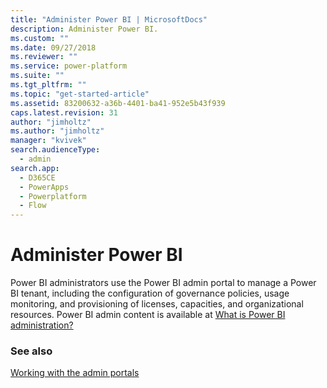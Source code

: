 ```yaml
---
title: "Administer Power BI | MicrosoftDocs"
description: Administer Power BI.
ms.custom: ""
ms.date: 09/27/2018
ms.reviewer: ""
ms.service: power-platform
ms.suite: ""
ms.tgt_pltfrm: ""
ms.topic: "get-started-article"
ms.assetid: 83200632-a36b-4401-ba41-952e5b43f939
caps.latest.revision: 31
author: "jimholtz"
ms.author: "jimholtz"
manager: "kvivek"
search.audienceType: 
  - admin
search.app:
  - D365CE
  - PowerApps
  - Powerplatform
  - Flow
---
```

# Administer Power BI

Power BI administrators use the Power BI admin portal to manage a Power BI tenant, including the configuration of governance policies, usage monitoring, and provisioning of licenses, capacities, and organizational resources. Power BI admin content is available at [What is Power BI administration?](https://docs.microsoft.com/power-bi/service-admin-administering-power-bi-in-your-organization)

### See also
[Working with the admin portals](wp-work-with-admin-portals.md)
